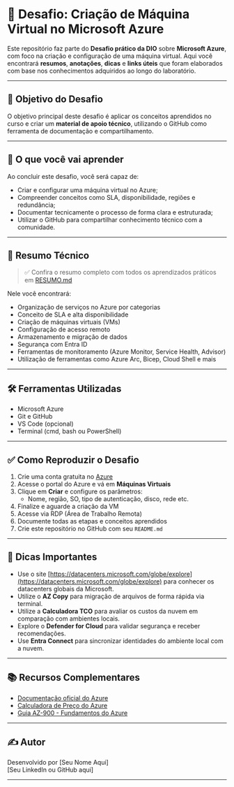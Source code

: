 # 🚀 Desafio: Criação de Máquina Virtual no Microsoft Azure

Este repositório faz parte do **Desafio prático da DIO** sobre **Microsoft Azure**, com foco na criação e configuração de uma máquina virtual. Aqui você encontrará **resumos**, **anotações**, **dicas** e **links úteis** que foram elaborados com base nos conhecimentos adquiridos ao longo do laboratório.

---

## 🎯 Objetivo do Desafio

O objetivo principal deste desafio é aplicar os conceitos aprendidos no curso e criar um **material de apoio técnico**, utilizando o GitHub como ferramenta de documentação e compartilhamento.

---

## 🧠 O que você vai aprender

Ao concluir este desafio, você será capaz de:

- Criar e configurar uma máquina virtual no Azure;
- Compreender conceitos como SLA, disponibilidade, regiões e redundância;
- Documentar tecnicamente o processo de forma clara e estruturada;
- Utilizar o GitHub para compartilhar conhecimento técnico com a comunidade.

---

## 📄 Resumo Técnico

> ✅ Confira o resumo completo com todos os aprendizados práticos em [RESUMO.md](./RESUMO.md)

Nele você encontrará:

- Organização de serviços no Azure por categorias
- Conceito de SLA e alta disponibilidade
- Criação de máquinas virtuais (VMs)
- Configuração de acesso remoto
- Armazenamento e migração de dados
- Segurança com Entra ID
- Ferramentas de monitoramento (Azure Monitor, Service Health, Advisor)
- Utilização de ferramentas como Azure Arc, Bicep, Cloud Shell e mais

---

## 🛠️ Ferramentas Utilizadas

- Microsoft Azure  
- Git e GitHub  
- VS Code (opcional)  
- Terminal (cmd, bash ou PowerShell)

---

## ✅ Como Reproduzir o Desafio

1. Crie uma conta gratuita no [Azure](https://azure.microsoft.com/pt-br/free/)
2. Acesse o portal do Azure e vá em **Máquinas Virtuais**
3. Clique em **Criar** e configure os parâmetros:
   - Nome, região, SO, tipo de autenticação, disco, rede etc.
4. Finalize e aguarde a criação da VM
5. Acesse via RDP (Área de Trabalho Remota)
6. Documente todas as etapas e conceitos aprendidos
7. Crie este repositório no GitHub com seu `README.md`

---

## 🧾 Dicas Importantes

- Use o site [https://datacenters.microsoft.com/globe/explore](https://datacenters.microsoft.com/globe/explore) para conhecer os datacenters globais da Microsoft.
- Utilize o **AZ Copy** para migração de arquivos de forma rápida via terminal.
- Utilize a **Calculadora TCO** para avaliar os custos da nuvem em comparação com ambientes locais.
- Explore o **Defender for Cloud** para validar segurança e receber recomendações.
- Use **Entra Connect** para sincronizar identidades do ambiente local com a nuvem.

---

## 📚 Recursos Complementares

- [Documentação oficial do Azure](https://learn.microsoft.com/pt-br/azure/)
- [Calculadora de Preço do Azure](https://azure.microsoft.com/pt-br/pricing/calculator/)
- [Guia AZ-900 - Fundamentos do Azure](https://learn.microsoft.com/pt-br/certifications/exams/az-900/)

---

## ✍️ Autor

Desenvolvido por [Seu Nome Aqui]  
[Seu LinkedIn ou GitHub aqui]

---

